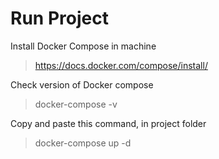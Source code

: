 # Run Project

Install Docker Compose in machine

> https://docs.docker.com/compose/install/

Check version of Docker compose 

> docker-compose -v

Copy and paste this command, in project folder

> docker-compose up -d
